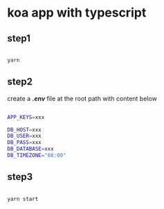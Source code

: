 # koa app with typescript

## step1

```bash

yarn 

```

## step2

create a  ***.env***  file at the root path with  content below

```bash

APP_KEYS=xxx

DB_HOST=xxx
DB_USER=xxx
DB_PASS=xxx
DB_DATABASE=xxx
DB_TIMEZONE="08:00"


```

## step3

```bash

yarn start

```
